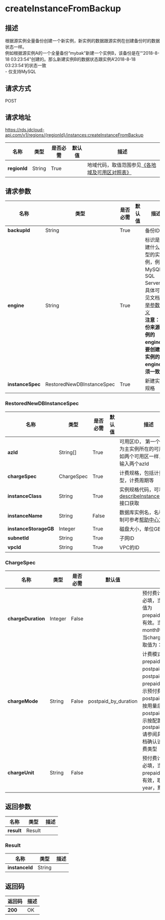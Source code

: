 # createInstanceFromBackup


## 描述
根据源实例全量备份创建一个新实例，新实例的数据跟源实例在创建备份时的数据状态一样。<br>例如根据源实例A的一个全量备份“mybak”新建一个实例B，该备份是在“‘2018-8-18 03:23:54”创建的。那么新建实例B的数据状态跟实例A‘2018-8-18 03:23:54’的状态一致<br>- 仅支持MySQL

## 请求方式
POST

## 请求地址
https://rds.jdcloud-api.com/v1/regions/{regionId}/instances:createInstanceFromBackup

|名称|类型|是否必需|默认值|描述|
|---|---|---|---|---|
|**regionId**|String|True| |地域代码，取值范围参见[《各地域及可用区对照表》](../Enum-Definitions/Regions-AZ.md)|

## 请求参数
|名称|类型|是否必需|默认值|描述|
|---|---|---|---|---|
|**backupId**|String|True| |备份ID|
|**engine**|String|True| |标识是创建什么类型的实例，例如MySQL，SQL Server等,具体可参见文档[枚举参数定义](../Enum-Definitions/Enum-Definitions.md)<br>**注意：备份来源实例的engine和要创建的实例的engine必须一致**|
|**instanceSpec**|RestoredNewDBInstanceSpec|True| |新建实例规格|

### RestoredNewDBInstanceSpec
|名称|类型|是否必需|默认值|描述|
|---|---|---|---|---|
|**azId**|String[]|True| |可用区ID， 第一个ID必须为主实例所在的可用区。如两个可用区一样，也需输入两个azId|
|**chargeSpec**|ChargeSpec|True| |计费规格，包括计费类型，计费周期等|
|**instanceClass**|String|True| |实例规格代码，可以通过[describeInstanceClasses](../instance/describeInstanceClasses.md)接口获取|
|**instanceName**|String|False| |数据库实例名，名称的限制可参考[帮助中心文档](../../../documentation/Cloud-Database-and-Cache/RDS/Introduction/Restrictions/SQLServer-Restrictions.md)|
|**instanceStorageGB**|Integer|True| |磁盘大小，单位GB|
|**subnetId**|String|True| |子网ID|
|**vpcId**|String|True| |VPC的ID|
### ChargeSpec
|名称|类型|是否必需|默认值|描述|
|---|---|---|---|---|
|**chargeDuration**|Integer|False| |预付费计费时长，预付费必填，当chargeMode取值为prepaid_by_duration时有效。当chargeUnit为month时取值为：1~9，当chargeUnit为year时取值为：1、2、3|
|**chargeMode**|String|False|postpaid_by_duration|计费模式，取值为：prepaid_by_duration，postpaid_by_usage或postpaid_by_duration，prepaid_by_duration表示预付费，postpaid_by_usage表示按用量后付费，postpaid_by_duration表示按配置后付费，默认为postpaid_by_duration.请参阅具体产品线帮助文档确认该产品线支持的计费类型|
|**chargeUnit**|String|False| |预付费计费单位，预付费必填，当chargeMode为prepaid_by_duration时有效，取值为：month、year，默认为month|

## 返回参数
|名称|类型|描述|
|---|---|---|
|**result**|Result| |

### Result
|名称|类型|描述|
|---|---|---|
|**instanceId**|String| |

## 返回码
|返回码|描述|
|---|---|
|**200**|OK|

